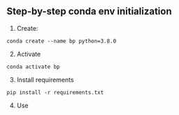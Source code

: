 ## Step-by-step conda env initialization

1. Create: 
``` shell
conda create --name bp python=3.8.0
```

2. Activate
``` shell
conda activate bp
```

3. Install requirements
``` shell
pip install -r requirements.txt
```

4. Use
